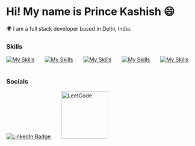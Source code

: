 Hi! My name is Prince Kashish 😄
========================================================================

🌍 I am a full stack developer based in Delhi, India.
<br/>

### Skills

[![My Skills](https://skillicons.dev/icons?i=html,css)](https://skillicons.dev) &nbsp;&nbsp;&nbsp;&nbsp;&nbsp;
[![My Skills](https://skillicons.dev/icons?i=js,tailwind)](https://skillicons.dev) &nbsp;&nbsp;&nbsp;&nbsp;&nbsp;
[![My Skills](https://skillicons.dev/icons?i=mongodb,expressjs)](https://skillicons.dev) &nbsp;&nbsp;&nbsp;&nbsp;&nbsp;
[![My Skills](https://skillicons.dev/icons?i=react,nodejs)](https://skillicons.dev) &nbsp;&nbsp;&nbsp;&nbsp;&nbsp;
[![My Skills](https://skillicons.dev/icons?i=next,java)](https://skillicons.dev) &nbsp;&nbsp;&nbsp;&nbsp;&nbsp;
<br/>

### Socials

<div id="badges ">
  <a href="https://www.linkedin.com/in/prince-kashish-6b6302214/" target="_blank">
    <img src="https://img.shields.io/badge/LinkedIn-blue?style=for-the-badge&logo=linkedin&logoColor=white" alt="LinkedIn Badge"/>
  </a> &nbsp;&nbsp;&nbsp;&nbsp;&nbsp;
   <a href="https://leetcode.com/u/princekashish136/" target="_blank">
     <img alt="LeetCode" width="125" src="https://img.shields.io/badge/LeetCode-000000?logo=LeetCode&logoColor=d16c06"/>
   </a>
</div>
